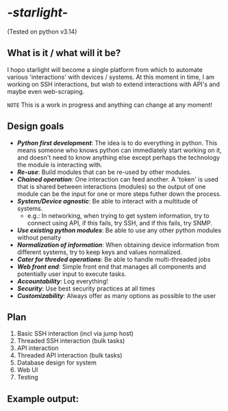# <i>-starlight-</i>

(Tested on python v3.14)

## What is it / what will it be?

I hopo starlight will become a single platform from which to automate various 'interactions' with devices / systems. At this moment in time, I am working on SSH interactions, but wish to extend interactions with API's and maybe even web-scraping.

`NOTE` This is a work in progress and anything can change at any moment!

## Design goals

* ___Python first development___: The idea is to do everything in python. This means someone who knows python can immediately start working on it, and doesn't need to know anything else except perhaps the technology the module is interacting with.
* ___Re-use___: Build modules that can be re-used by other modules.
* ___Chained operation___: One interaction can feed another. A 'token' is used that is shared between interactions (modules) so the output of one module can be the input for one or more steps futher down the process.
* ___System/Device agnostic___: Be able to interact with a multitude of systems.
    * e.g.: In networking, when trying to get system information, try to connect using API, if this fails, try SSH, and if this fails, try SNMP. 
* ___Use existing python modules___: Be able to use any other python modules without penalty
* ___Normalization of information___: When obtaining device information from different systems, try to keep keys and values normalized.
* ___Cater for threded operations___: Be able to handle multi-threaded jobs
* ___Web front end___: Simple front end that manages all components and potentially user input to execute tasks.
* ___Accountability___: Log everything!
* ___Security___: Use best security practices at all times
* ___Customizability___: Always offer as many options as possible to the user

## Plan

1. Basic SSH interaction (incl via jump host)
2. Threaded SSH interaction (bulk tasks)
3. API interaction
4. Threaded API interaction (bulk tasks)
5. Database design for system
6. Web UI
7. Testing

## Example output:
